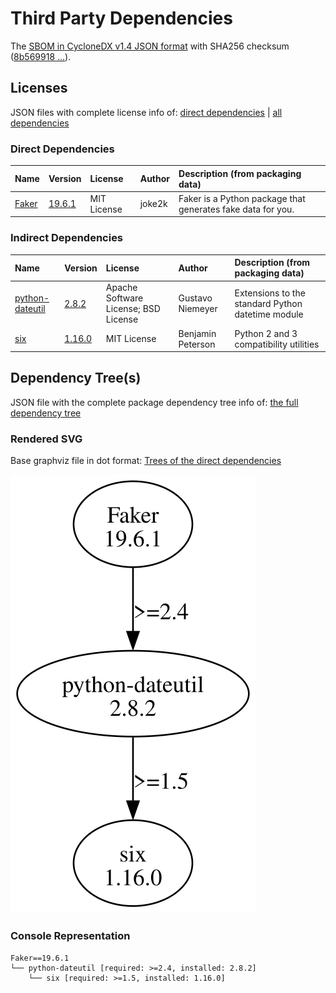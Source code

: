 # Third Party Dependencies

<!--[[[fill sbom_sha256()]]]-->
The [SBOM in CycloneDX v1.4 JSON format](https://git.sr.ht/~sthagen/nineties/blob/default/etc/sbom/cdx.json) with SHA256 checksum ([8b569918 ...](https://git.sr.ht/~sthagen/nineties/blob/default/etc/sbom/cdx.json.sha256 "sha256:8b569918fa12279d41c976af07cfc9cc4d31bafcf9616b2471b7f5e2c54b45ce")).
<!--[[[end]]] (checksum: 13de6f8ec6ab13b2e1e255149a0a7f0c)-->
## Licenses 

JSON files with complete license info of: [direct dependencies](direct-dependency-licenses.json) | [all dependencies](all-dependency-licenses.json)

### Direct Dependencies

<!--[[[fill direct_dependencies_table()]]]-->
| Name                                     | Version                                          | License     | Author | Description (from packaging data)                           |
|:-----------------------------------------|:-------------------------------------------------|:------------|:-------|:------------------------------------------------------------|
| [Faker](https://github.com/joke2k/faker) | [19.6.1](https://pypi.org/project/Faker/19.6.1/) | MIT License | joke2k | Faker is a Python package that generates fake data for you. |
<!--[[[end]]] (checksum: 989ba037c120a1ce15f6dbb0faf60ea0)-->

### Indirect Dependencies

<!--[[[fill indirect_dependencies_table()]]]-->
| Name                                                    | Version                                                  | License                              | Author            | Description (from packaging data)                 |
|:--------------------------------------------------------|:---------------------------------------------------------|:-------------------------------------|:------------------|:--------------------------------------------------|
| [python-dateutil](https://github.com/dateutil/dateutil) | [2.8.2](https://pypi.org/project/python-dateutil/2.8.2/) | Apache Software License; BSD License | Gustavo Niemeyer  | Extensions to the standard Python datetime module |
| [six](https://github.com/benjaminp/six)                 | [1.16.0](https://pypi.org/project/six/1.16.0/)           | MIT License                          | Benjamin Peterson | Python 2 and 3 compatibility utilities            |
<!--[[[end]]] (checksum: 00a948c12430d4d365bb94e765e727f0)-->

## Dependency Tree(s)

JSON file with the complete package dependency tree info of: [the full dependency tree](package-dependency-tree.json)

### Rendered SVG

Base graphviz file in dot format: [Trees of the direct dependencies](package-dependency-tree.dot.txt)

<img src="./package-dependency-tree.svg" alt="Trees of the direct dependencies" title="Trees of the direct dependencies"/>

### Console Representation

<!--[[[fill dependency_tree_console_text()]]]-->
````console
Faker==19.6.1
└── python-dateutil [required: >=2.4, installed: 2.8.2]
    └── six [required: >=1.5, installed: 1.16.0]
````
<!--[[[end]]] (checksum: ddc70a0b9a29e4c028fd52e41b2975af)-->
